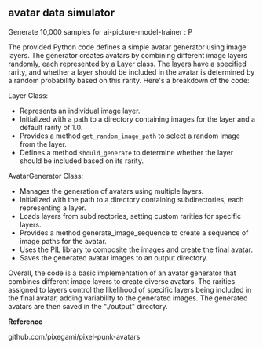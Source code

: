 ## avatar data simulator

Generate 10,000 samples for ai-picture-model-trainer : P

The provided Python code defines a simple avatar generator using image layers. The generator creates avatars by combining different image layers randomly, each represented by a Layer class. The layers have a specified rarity, and whether a layer should be included in the avatar is determined by a random probability based on this rarity.
Here's a breakdown of the code:

Layer Class:
- Represents an individual image layer.
- Initialized with a path to a directory containing images for the layer and a default rarity of 1.0.
- Provides a method `get_random_image_path` to select a random image from the layer.
- Defines a method `should_generate` to determine whether the layer should be included based on its rarity.

AvatarGenerator Class:
- Manages the generation of avatars using multiple layers.
- Initialized with the path to a directory containing subdirectories, each representing a layer.
- Loads layers from subdirectories, setting custom rarities for specific layers.
- Provides a method generate_image_sequence to create a sequence of image paths for the avatar.
- Uses the PIL library to composite the images and create the final avatar.
- Saves the generated avatar images to an output directory.

Overall, the code is a basic implementation of an avatar generator that combines different image layers to create diverse avatars. The rarities assigned to layers control the likelihood of specific layers being included in the final avatar, adding variability to the generated images. The generated avatars are then saved in the "./output" directory.

**Reference**

github.com/pixegami/pixel-punk-avatars
